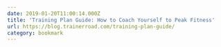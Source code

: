 ```yaml
---
date: 2019-01-20T11:00:14.000Z
title: 'Training Plan Guide: How to Coach Yourself to Peak Fitness'
url: https://blog.trainerroad.com/training-plan-guide/
category: bookmark
---
```


